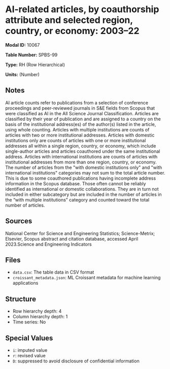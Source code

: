 # AI-related articles, by coauthorship attribute and selected region, country, or economy: 2003&#8211;22

**Modal ID:** 10067

**Table Number:** SPBS-99

**Type:** RH (Row Hierarchical)

**Units:** (Number)

## Notes

AI article counts refer to publications from a selection of conference proceedings and peer-reviewed journals in S&E fields from Scopus that were classified as AI in the All Science Journal Classification. Articles are classified by their year of publication and are assigned to a country on the basis of the institutional address(es) of the author(s) listed in the article, using whole counting. Articles with multiple institutions are counts of articles with two or more institutional addresses. Articles with domestic institutions only are counts of articles with one or more institutional addresses all within a single region, country, or economy, which include single-author articles and articles coauthored under the same institutional address. Articles with international institutions are counts of articles with institutional addresses from more than one region, country, or economy. The number of articles from the "with domestic institutions only" and "with international institutions" categories may not sum to the total article number. This is due to some coauthored publications having incomplete address information in the Scopus database. Those often cannot be reliably identified as international or domestic collaborations. They are in turn not included in either subcategory but are included in the number of articles in the “with multiple institutions” category and counted toward the total number of articles.

## Sources

National Center for Science and Engineering Statistics; Science-Metrix; Elsevier, Scopus abstract and citation database, accessed April 2023.Science and Engineering Indicators

## Files

- `data.csv`: The table data in CSV format
- `croissant_metadata.json`: ML Croissant metadata for machine learning applications

## Structure

- Row hierarchy depth: 4
- Column hierarchy depth: 1
- Time series: No

## Special Values

- `i`: imputed value
- `r`: revised value
- `D`: suppressed to avoid disclosure of confidential information
